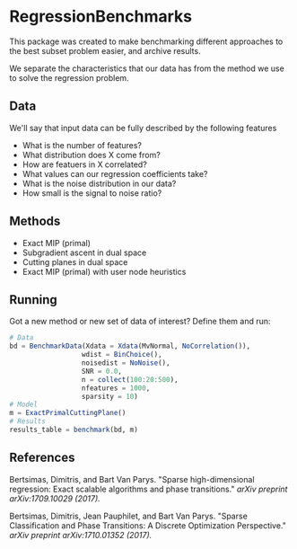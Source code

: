 # RegressionBenchmarks

This package was created to make benchmarking different approaches to the best subset problem easier, and archive results.

We separate the characteristics that our data has from the method we use to solve the regression problem.

## Data

We'll say that input data can be fully described by the following features
* What is the number of features?
* What distribution does X come from?
* How are featuers in X correlated?
* What values can our regression coefficients take?
* What is the noise distribution in our data?
* How small is the signal to noise ratio?

## Methods
* Exact MIP (primal)
* Subgradient ascent in dual space
* Cutting planes in dual space
* Exact MIP (primal) with user node heuristics

## Running
Got a new method or new set of data of interest? Define them and run:

```julia
# Data
bd = BenchmarkData(Xdata = Xdata(MvNormal, NoCorrelation()),
                  wdist = BinChoice(),
                  noisedist = NoNoise(),
                  SNR = 0.0,
                  n = collect(100:20:500),
                  nfeatures = 1000,
                  sparsity = 10)
# Model
m = ExactPrimalCuttingPlane()
# Results
results_table = benchmark(bd, m)
```

## References
Bertsimas, Dimitris, and Bart Van Parys. "Sparse high-dimensional regression: Exact scalable algorithms and phase transitions." _arXiv preprint arXiv:1709.10029 (2017)._

Bertsimas, Dimitris, Jean Pauphilet, and Bart Van Parys. "Sparse Classification and Phase Transitions: A Discrete Optimization Perspective." _arXiv preprint arXiv:1710.01352 (2017)._
